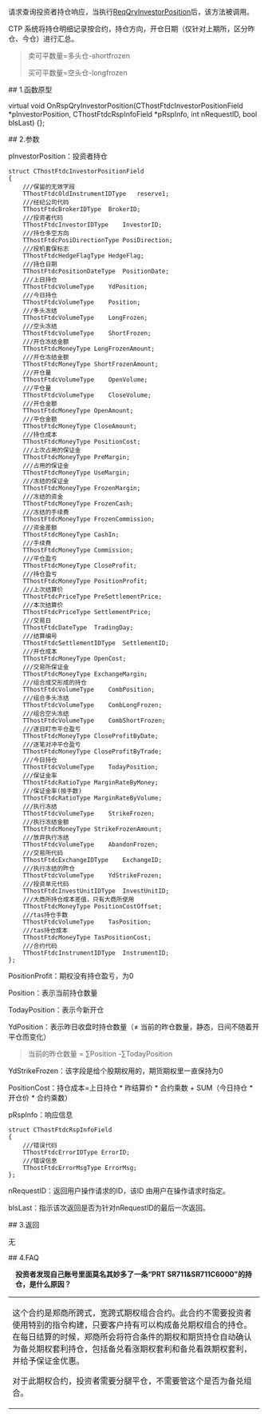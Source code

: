 <p>请求查询投资者持仓响应，当执行<a href="../../CTHOSTFTDCTRADERSPI/REQQRYINVESTORPOSITION/">ReqQryInvestorPosition</a>后，该方法被调用。</p>
<p>CTP 系统将持仓明细记录按合约，持仓方向，开仓日期（仅针对上期所，区分昨仓、今仓）进行汇总。</p>
<blockquote>
<p>卖可平数量=多头仓-shortfrozen</p>
<p>买可平数量=空头仓-longfrozen</p>
</blockquote>
<span class="anchor" id="c301f855-a010-4cf5-a4ca-38bb170af24c"></span>
## 1.函数原型
<p>virtual void OnRspQryInvestorPosition(CThostFtdcInvestorPositionField *pInvestorPosition, CThostFtdcRspInfoField *pRspInfo, int nRequestID, bool bIsLast) {};</p>
<span class="anchor" id="2e28f183-a164-42ec-9289-a8a9aed82bed"></span>
## 2.参数
<p>pInvestorPosition：投资者持仓</p>
<pre><code>struct CThostFtdcInvestorPositionField
{
    ///保留的无效字段
    TThostFtdcOldInstrumentIDType   reserve1;
    ///经纪公司代码
    TThostFtdcBrokerIDType  BrokerID;
    ///投资者代码
    TThostFtdcInvestorIDType    InvestorID;
    ///持仓多空方向
    TThostFtdcPosiDirectionType PosiDirection;
    ///投机套保标志
    TThostFtdcHedgeFlagType HedgeFlag;
    ///持仓日期
    TThostFtdcPositionDateType  PositionDate;
    ///上日持仓
    TThostFtdcVolumeType    YdPosition;
    ///今日持仓
    TThostFtdcVolumeType    Position;
    ///多头冻结
    TThostFtdcVolumeType    LongFrozen;
    ///空头冻结
    TThostFtdcVolumeType    ShortFrozen;
    ///开仓冻结金额
    TThostFtdcMoneyType LongFrozenAmount;
    ///开仓冻结金额
    TThostFtdcMoneyType ShortFrozenAmount;
    ///开仓量
    TThostFtdcVolumeType    OpenVolume;
    ///平仓量
    TThostFtdcVolumeType    CloseVolume;
    ///开仓金额
    TThostFtdcMoneyType OpenAmount;
    ///平仓金额
    TThostFtdcMoneyType CloseAmount;
    ///持仓成本
    TThostFtdcMoneyType PositionCost;
    ///上次占用的保证金
    TThostFtdcMoneyType PreMargin;
    ///占用的保证金
    TThostFtdcMoneyType UseMargin;
    ///冻结的保证金
    TThostFtdcMoneyType FrozenMargin;
    ///冻结的资金
    TThostFtdcMoneyType FrozenCash;
    ///冻结的手续费
    TThostFtdcMoneyType FrozenCommission;
    ///资金差额
    TThostFtdcMoneyType CashIn;
    ///手续费
    TThostFtdcMoneyType Commission;
    ///平仓盈亏
    TThostFtdcMoneyType CloseProfit;
    ///持仓盈亏
    TThostFtdcMoneyType PositionProfit;
    ///上次结算价
    TThostFtdcPriceType PreSettlementPrice;
    ///本次结算价
    TThostFtdcPriceType SettlementPrice;
    ///交易日
    TThostFtdcDateType  TradingDay;
    ///结算编号
    TThostFtdcSettlementIDType  SettlementID;
    ///开仓成本
    TThostFtdcMoneyType OpenCost;
    ///交易所保证金
    TThostFtdcMoneyType ExchangeMargin;
    ///组合成交形成的持仓
    TThostFtdcVolumeType    CombPosition;
    ///组合多头冻结
    TThostFtdcVolumeType    CombLongFrozen;
    ///组合空头冻结
    TThostFtdcVolumeType    CombShortFrozen;
    ///逐日盯市平仓盈亏
    TThostFtdcMoneyType CloseProfitByDate;
    ///逐笔对冲平仓盈亏
    TThostFtdcMoneyType CloseProfitByTrade;
    ///今日持仓
    TThostFtdcVolumeType    TodayPosition;
    ///保证金率
    TThostFtdcRatioType MarginRateByMoney;
    ///保证金率(按手数)
    TThostFtdcRatioType MarginRateByVolume;
    ///执行冻结
    TThostFtdcVolumeType    StrikeFrozen;
    ///执行冻结金额
    TThostFtdcMoneyType StrikeFrozenAmount;
    ///放弃执行冻结
    TThostFtdcVolumeType    AbandonFrozen;
    ///交易所代码
    TThostFtdcExchangeIDType    ExchangeID;
    ///执行冻结的昨仓
    TThostFtdcVolumeType    YdStrikeFrozen;
    ///投资单元代码
    TThostFtdcInvestUnitIDType  InvestUnitID;
    ///大商所持仓成本差值，只有大商所使用
    TThostFtdcMoneyType PositionCostOffset;
    ///tas持仓手数
    TThostFtdcVolumeType    TasPosition;
    ///tas持仓成本
    TThostFtdcMoneyType TasPositionCost;
    ///合约代码
    TThostFtdcInstrumentIDType  InstrumentID;
};
</code></pre>
<p>PositionProfit：期权没有持仓盈亏，为0</p>
<p>Position：表示当前持仓数量</p>
<p>TodayPosition：表示今新开仓</p>
<p>YdPosition：表示昨日收盘时持仓数量（≠ 当前的昨仓数量，静态，日间不随着开平仓而变化）</p>
<blockquote>
<p>当前的昨仓数量 = ∑Position -∑TodayPosition</p>
</blockquote>
<p>YdStrikeFrozen：该字段是给个股期权用的，期货期权里一直保持为0</p>
<p>PositionCost：持仓成本=上日持仓 * 昨结算价 * 合约乘数 + SUM（今日持仓 * 开仓价 * 合约乘数）</p>
<p>pRspInfo：响应信息</p>
<pre><code>struct CThostFtdcRspInfoField
{
    ///错误代码
    TThostFtdcErrorIDType ErrorID;
    ///错误信息
    TThostFtdcErrorMsgType ErrorMsg;
};
</code></pre>
<p>nRequestID：返回用户操作请求的ID，该ID 由用户在操作请求时指定。</p>
<p>bIsLast：指示该次返回是否为针对nRequestID的最后一次返回。</p>
<span class="anchor" id="3241aa11-b888-474f-aa26-92255274e74d"></span>
## 3.返回
<p>无</p>
<span class="anchor" id="b217a923-0eca-4e3a-a727-81bda369ca28"></span>
## 4.FAQ
<p><div class="region_i"><p class="region_header" id="region_header_1" style="padding-left: 1em;font-weight : bold;text-indent: 0px;text-align: left;">投资者发现自己账号里面莫名其妙多了一条“PRT SR711&amp;SR711C6000"的持仓，是什么原因？</p><div class="region_panel" id="region_panel_1" style="display:block;"><table><tr><td>
<p>这个合约是郑商所跨式，宽跨式期权组合合约。此合约不需要投资者使用特别的指令构建，只要客户持有可以构成备兑期权组合的持仓。在每日结算的时候，郑商所会将符合条件的期权和期货持仓自动确认为备兑期权套利持仓，包括备兑看涨期权套利和备兑看跌期权套利，并给予保证金优惠。</p>
<p>对于此期权合约，投资者需要分腿平仓，不需要管这个是否为备兑组合。</p>
</td></tr></table>
</div><p class="region_tail" id="region_tail_1" style="border-top-color:transparent;border-bottom-width:0;"></p></div></p>
